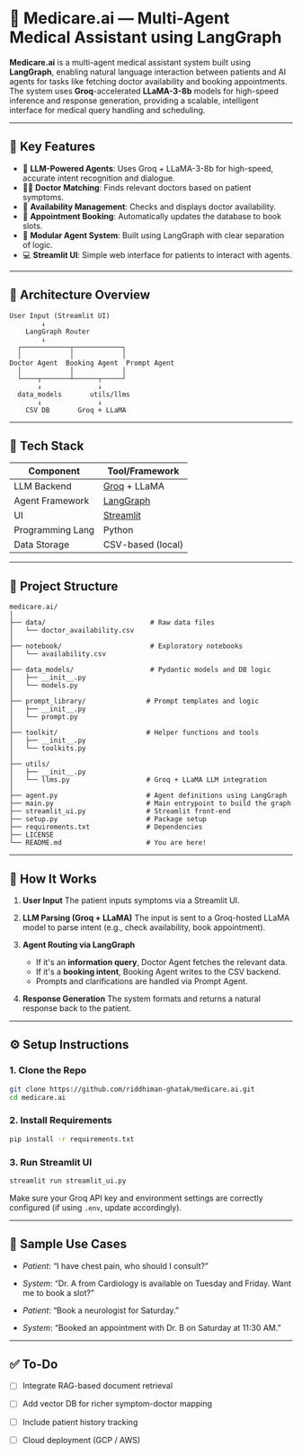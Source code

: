 

# 🏥 Medicare.ai — Multi-Agent Medical Assistant using LangGraph 

**Medicare.ai** is a multi-agent medical assistant system built using **LangGraph**, enabling natural language interaction between patients and AI agents for tasks like fetching doctor availability and booking appointments. The system uses **Groq**-accelerated **LLaMA-3-8b** models for high-speed inference and response generation, providing a scalable, intelligent interface for medical query handling and scheduling.

---

## 🚀 Key Features

* 🧠 **LLM-Powered Agents**: Uses Groq + LLaMA-3-8b for high-speed, accurate intent recognition and dialogue.
* 👨‍⚕️ **Doctor Matching**: Finds relevant doctors based on patient symptoms.
* 📅 **Availability Management**: Checks and displays doctor availability.
* 📝 **Appointment Booking**: Automatically updates the database to book slots.
* 🧩 **Modular Agent System**: Built using LangGraph with clear separation of logic.
* 💻 **Streamlit UI**: Simple web interface for patients to interact with agents.

---

## 🧱 Architecture Overview

```
User Input (Streamlit UI)
        ↓
    LangGraph Router
        ↓
  ┌────────────┬────────────┐
  │            │            │
Doctor Agent  Booking Agent  Prompt Agent
  │            │            │
  └────┬───────┴──────┬─────┘
       ↓              ↓
  data_models       utils/llms
       ↓              ↓
    CSV DB       Groq + LLaMA
```

---

## 🧰 Tech Stack

| Component        | Tool/Framework                          |
| ---------------- | --------------------------------------- |
| LLM Backend      | [Groq](https://groq.com/) + LLaMA       |
| Agent Framework  | [LangGraph](https://www.langgraph.dev/) |
| UI               | [Streamlit](https://streamlit.io)       |
| Programming Lang | Python                                  |
| Data Storage     | CSV-based (local)                       |

---

## 📁 Project Structure

```
medicare.ai/
│
├── data/                          # Raw data files
│   └── doctor_availability.csv
│
├── notebook/                      # Exploratory notebooks
│   └── availability.csv
│
├── data_models/                   # Pydantic models and DB logic
│   ├── __init__.py
│   └── models.py
│
├── prompt_library/               # Prompt templates and logic
│   ├── __init__.py
│   └── prompt.py
│
├── toolkit/                      # Helper functions and tools
│   ├── __init__.py
│   └── toolkits.py
│
├── utils/
│   ├── __init__.py
│   └── llms.py                   # Groq + LLaMA LLM integration
│
├── agent.py                      # Agent definitions using LangGraph
├── main.py                       # Main entrypoint to build the graph
├── streamlit_ui.py               # Streamlit front-end
├── setup.py                      # Package setup
├── requirements.txt              # Dependencies
├── LICENSE
└── README.md                     # You are here!
```

---

## 🧠 How It Works

1. **User Input**
   The patient inputs symptoms via a Streamlit UI.

2. **LLM Parsing (Groq + LLaMA)**
   The input is sent to a Groq-hosted LLaMA model to parse intent (e.g., check availability, book appointment).

3. **Agent Routing via LangGraph**

   * If it's an **information query**, Doctor Agent fetches the relevant data.
   * If it's a **booking intent**, Booking Agent writes to the CSV backend.
   * Prompts and clarifications are handled via Prompt Agent.

4. **Response Generation**
   The system formats and returns a natural response back to the patient.

---

## ⚙️ Setup Instructions

### 1. Clone the Repo

```bash
git clone https://github.com/riddhiman-ghatak/medicare.ai.git
cd medicare.ai
```

### 2. Install Requirements

```bash
pip install -r requirements.txt
```

### 3. Run Streamlit UI

```bash
streamlit run streamlit_ui.py
```

Make sure your Groq API key and environment settings are correctly configured (if using `.env`, update accordingly).

---

## 🧪 Sample Use Cases

* *Patient*: “I have chest pain, who should I consult?”

* *System*: “Dr. A from Cardiology is available on Tuesday and Friday. Want me to book a slot?”

* *Patient*: “Book a neurologist for Saturday.”

* *System*: “Booked an appointment with Dr. B on Saturday at 11:30 AM.”

---

## ✅ To-Do

* [ ] Integrate RAG-based document retrieval
* [ ] Add vector DB for richer symptom-doctor mapping
* [ ] Include patient history tracking
* [ ] Cloud deployment (GCP / AWS)



